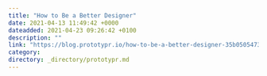```yaml
---
title: "How to Be a Better Designer"
date: 2021-04-13 11:49:42 +0000
dateadded: 2021-04-23 09:26:42 +0100
description: ""
link: "https://blog.prototypr.io/how-to-be-a-better-designer-35b05054737d?source=rss----eb297ea1161a---4"
category:
directory: _directory/prototypr.md
---
```

